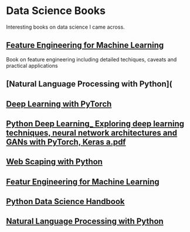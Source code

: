 # Data Science Books
Interesting books on data science I came across. 
## [Feature Engineering for Machine Learning](https://www.repath.in/gallery/feature_engineering_for_machine_learning.pdf)
Book on feature engineering including detailed techiques, caveats and practical applications

## [Natural Language Processing with Python](

## [Deep Learning with PyTorch](https://github.com/khuyentran1401/data-science-books/blob/master/books/Deep-Learning-with-PyTorch.pdf)

## [Python Deep Learning_ Exploring deep learning techniques, neural network architectures and GANs with PyTorch, Keras a.pdf](https://github.com/khuyentran1401/data-science-books/blob/master/books/Ivan%20Vasilev%2C%20Daniel%20Slater%2C%20Gianmario%20Spacagna%2C%20Peter%20Roelants%2C%20Valentino%20Zocca%20-%20Python%20Deep%20Learning_%20Exploring%20deep%20learning%20techniques%2C%20neural%20network%20architectures%20and%20GANs%20with%20PyTorch%2C%20Keras%20a.pdf)

## [Web Scaping with Python](https://github.com/khuyentran1401/data-science-books/blob/master/books/PyWebScrapingBook.pdf)

## [Featur Engineering for Machine Learning](https://github.com/khuyentran1401/data-science-books/blob/master/books/feature_engineering_for_machine_learning.pdf)

## [Python Data Science Handbook](https://github.com/khuyentran1401/data-science-books/blob/master/books/pythondatasciencehandbook.pdf)

## [Natural Language Processing with Python](https://github.com/khuyentran1401/data-science-books/blob/master/books/Natural%20Language%20Processing%20with%20Python.pdf)
